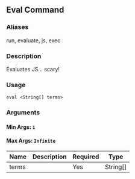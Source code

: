 ## Eval Command

### Aliases

run, evaluate, js, exec

### Description

Evaluates JS... scary!

### Usage

`eval <String[] terms>`

### Arguments

#### Min Args: `1`

#### Max Args: `Infinite`

| Name | Description | Required | Type |
|------|-------------|----------|------|
|terms||Yes|String[]|